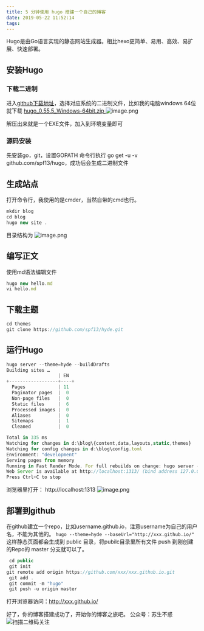 ```yaml
---
title: 5 分钟使用 hugo 搭建一个自己的博客
date: 2019-05-22 11:52:14
tags:
---
```


Hugo是由Go语言实现的静态网站生成器。相比hexo更简单、易用、高效、易扩展、快速部署。

## 安装Hugo
### 下载二进制
进入[github下载地址](https://github.com/spf13/hugo/releases)，选择对应系统的二进制文件，比如我的电脑windows 64位就下载 [hugo_0.55.5_Windows-64bit.zip
](https://github.com/gohugoio/hugo/releases/download/v0.55.5/hugo_0.55.5_Windows-64bit.zip)
![image.png](https://upload-images.jianshu.io/upload_images/17817191-1f741ffef692cbf6.png?imageMogr2/auto-orient/strip%7CimageView2/2/w/1240)

解压出来就是一个EXE文件，加入到环境变量即可
### 源码安装
先安装go，git，设置GOPATH 
命令行执行 go get -u -v github.com/spf13/hugo，成功后会生成二进制文件
## 生成站点
打开命令行，我使用的是cmder，当然自带的cmd也行。
```js
mkdir blog
cd blog
hugo new site .
```
目录结构为
![image.png](https://upload-images.jianshu.io/upload_images/17817191-8b8cafcfc1076ac4.png?imageMogr2/auto-orient/strip%7CimageView2/2/w/1240)
## 编写正文
使用md语法编辑文件
```js
hugo new hello.md
vi hello.md
```
## 下载主题
```js
cd themes
git clone https://github.com/spf13/hyde.git
```
## 运行Hugo
```js
hugo server --theme=hyde --buildDrafts
Building sites …
                   | EN
+------------------+----+
  Pages            | 11
  Paginator pages  |  0
  Non-page files   |  0
  Static files     |  6
  Processed images |  0
  Aliases          |  0
  Sitemaps         |  1
  Cleaned          |  0

Total in 335 ms
Watching for changes in d:\blog\{content,data,layouts,static,themes}
Watching for config changes in d:\blog\config.toml
Environment: "development"
Serving pages from memory
Running in Fast Render Mode. For full rebuilds on change: hugo server --disableFastRender
Web Server is available at http://localhost:1313/ (bind address 127.0.0.1)
Press Ctrl+C to stop
```

浏览器里打开： http://localhost:1313
![image.png](https://upload-images.jianshu.io/upload_images/17817191-5bda2e6978db9dfb.png?imageMogr2/auto-orient/strip%7CimageView2/2/w/1240)

## 部署到github
在github建立一个repo，比如username.github.io，注意username为自己的用户名，不能为其他的。
`hugo --theme=hyde --baseUrl="http://xxx.github.io/"`
这样静态页面都会生成到 public 目录，将pubilc目录里所有文件 push 到刚创建的Repo的 master 分支就可以了。
```js
 cd public
 git init
git remote add origin https://github.com/xxx/xxx.github.io.git
 git add .
 git commit -m "hugo"
 git push -u origin master
```
打开浏览器访问：http://xxx.github.io/

好了，你的博客搭建成功了，开始你的博客之旅吧。
公众号：苏生不惑
 ![扫描二维码关注](https://upload-images.jianshu.io/upload_images/17817191-6e0079f95d4c0338.jpg?imageMogr2/auto-orient/strip%7CimageView2/2/w/1240)

